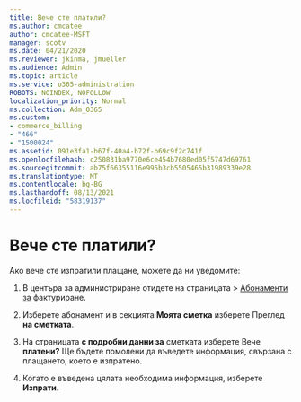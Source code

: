 ```yaml
---
title: Вече сте платили?
ms.author: cmcatee
author: cmcatee-MSFT
manager: scotv
ms.date: 04/21/2020
ms.reviewer: jkinma, jmueller
ms.audience: Admin
ms.topic: article
ms.service: o365-administration
ROBOTS: NOINDEX, NOFOLLOW
localization_priority: Normal
ms.collection: Adm_O365
ms.custom:
- commerce_billing
- "466"
- "1500024"
ms.assetid: 091e3fa1-b67f-40a4-b72f-b69c9f2c741f
ms.openlocfilehash: c250831ba9770e6ce454b7680ed05f5747d69761
ms.sourcegitcommit: ab75f66355116e995b3cb5505465b31989339e28
ms.translationtype: MT
ms.contentlocale: bg-BG
ms.lasthandoff: 08/13/2021
ms.locfileid: "58319137"
---
```

# <a name="already-paid"></a>Вече сте платили?

Ако вече сте изпратили плащане, можете да ни уведомите:
  
1. В центъра за администриране  отидете на страницата \> [Абонаменти за](https://go.microsoft.com/fwlink/p/?linkid=842054) фактуриране.

2. Изберете абонамент и в секцията **Моята сметка** изберете Преглед **на сметката**.

3. На страницата **с подробни данни за** сметката изберете Вече **платени?** Ще бъдете помолени да въведете информация, свързана с плащането, което е изпратено.

4. Когато е въведена цялата необходима информация, изберете **Изпрати**.